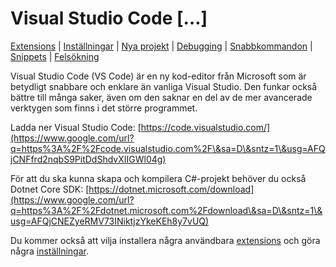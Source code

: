# Visual Studio Code \[…]

[Extensions](extensions.md) | [Inställningar](instaellningar.md) | [Nya projekt](nya-projekt.md) | [Debugging](debugging.md) | [Snabbkommandon](snabbkommandon.md) | [Snippets](snippets.md) | [Felsökning](felsoekning.md)

Visual Studio Code (VS Code) är en ny kod-editor från Microsoft som är betydligt snabbare och enklare än vanliga Visual Studio. Den funkar också bättre till många saker, även om den saknar en del av de mer avancerade verktygen som finns i det större programmet.

Ladda ner Visual Studio Code: [https://code.visualstudio.com/](https://www.google.com/url?q=https%3A%2F%2Fcode.visualstudio.com%2F\&sa=D\&sntz=1\&usg=AFQjCNFfrd2nqbS9PitDdShdvXIIGWl04g)

För att du ska kunna skapa och kompilera C#-projekt behöver du också Dotnet Core SDK: [https://dotnet.microsoft.com/download](https://www.google.com/url?q=https%3A%2F%2Fdotnet.microsoft.com%2Fdownload\&sa=D\&sntz=1\&usg=AFQjCNEZyeRMV73INiktjzYkeKEh8y7vUQ)

Du kommer också att vilja installera några användbara [extensions](extensions.md) och göra några [inställningar](instaellningar.md).

##
